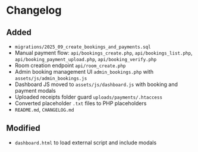 # Changelog

## Added
- `migrations/2025_09_create_bookings_and_payments.sql`
- Manual payment flow: `api/bookings_create.php`, `api/bookings_list.php`, `api/booking_payment_upload.php`, `api/booking_verify.php`
- Room creation endpoint `api/room_create.php`
- Admin booking management UI `admin_bookings.php` with `assets/js/admin_bookings.js`
- Dashboard JS moved to `assets/js/dashboard.js` with booking and payment modals
- Uploaded receipts folder guard `uploads/payments/.htaccess`
- Converted placeholder `.txt` files to PHP placeholders
- `README.md`, `CHANGELOG.md`

## Modified
- `dashboard.html` to load external script and include modals
